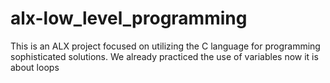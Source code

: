 # alx-low_level_programming
This is an ALX project focused on utilizing the C language
for programming sophisticated solutions. We already practiced 
the use of variables now it is about loops
